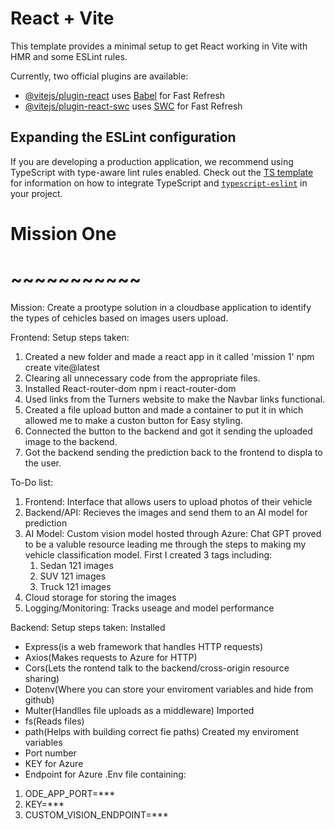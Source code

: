 # React + Vite

This template provides a minimal setup to get React working in Vite with HMR and some ESLint rules.

Currently, two official plugins are available:

- [@vitejs/plugin-react](https://github.com/vitejs/vite-plugin-react/blob/main/packages/plugin-react) uses [Babel](https://babeljs.io/) for Fast Refresh
- [@vitejs/plugin-react-swc](https://github.com/vitejs/vite-plugin-react/blob/main/packages/plugin-react-swc) uses [SWC](https://swc.rs/) for Fast Refresh

## Expanding the ESLint configuration

If you are developing a production application, we recommend using TypeScript with type-aware lint rules enabled. Check out the [TS template](https://github.com/vitejs/vite/tree/main/packages/create-vite/template-react-ts) for information on how to integrate TypeScript and [`typescript-eslint`](https://typescript-eslint.io) in your project.

# Mission One
# ~~~~~~~~~~~
Mission:
Create a prootype solution in a cloudbase application to identify the types of cehicles based on images users upload.

Frontend:
Setup steps taken:
1. Created a new folder and made a react app in it called 'mission 1'
    npm create vite@latest
2. Clearing all unnecessary code from the appropriate files.
3. Installed React-router-dom
    npm i react-router-dom
4. Used links from the Turners website to make the Navbar links functional.
5. Created a file upload button and made a container to put it in which allowed me to make a custon button for Easy styling.
6. Connected the button to the backend and got it sending the uploaded image to the backend.
7. Got the backend sending the prediction back to the frontend to displa to the user.


To-Do list:
1. Frontend: Interface that allows users to upload photos of their vehicle
2. Backend/API: Recieves the images and send them to an AI model for prediction
3. AI Model: Custom vision model hosted through Azure:
    Chat GPT proved to be a valuble resource leading me through the steps to making my vehicle classification model.
    First I created 3 tags including:
    1. Sedan 121 images
    2. SUV 121 images
    3. Truck 121 images
4. Cloud storage for storing the images
5. Logging/Monitoring: Tracks useage and model performance

Backend:
Setup steps taken:
Installed
- Express(is a web framework that handles HTTP requests)
- Axios(Makes requests to Azure for HTTP)
- Cors(Lets the rontend talk to the backend/cross-origin resource sharing)
- Dotenv(Where you can store your enviroment variables and hide from github)
- Multer(Handlles file uploads as a middleware)
Imported
- fs(Reads files)
- path(Helps with building correct fie paths)
Created my enviroment variables
- Port number
- KEY for Azure
- Endpoint for Azure
.Env file containing:
1. ODE_APP_PORT=***
2. KEY=***
3. CUSTOM_VISION_ENDPOINT=***